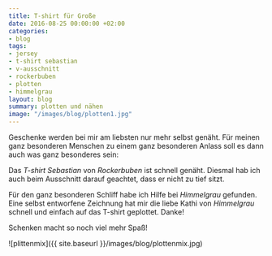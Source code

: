 ```yaml
---
title: T-shirt für Große
date: 2016-08-25 00:00:00 +02:00
categories:
- blog
tags:
- jersey
- t-shirt sebastian
- v-ausschnitt
- rockerbuben
- plotten
- himmelgrau
layout: blog
summary: plotten und nähen
image: "/images/blog/plotten1.jpg"
---
```


Geschenke werden bei mir am liebsten nur mehr selbst genäht. Für meinen ganz besonderen Menschen zu einem ganz besonderen Anlass soll es dann auch was ganz besonderes sein:

Das *T-shirt Sebastian* von *Rockerbuben* ist schnell genäht. Diesmal hab ich auch beim Ausschnitt darauf geachtet, dass er nicht zu tief sitzt.

Für den ganz besonderen Schliff habe ich Hilfe bei *Himmelgrau* gefunden. Eine selbst entworfene Zeichnung hat mir die liebe Kathi von *Himmelgrau* schnell und einfach auf das T-shirt geplottet. Danke!

Schenken macht so noch viel mehr Spaß!

![plittenmix]({{ site.baseurl }}/images/blog/plottenmix.jpg)
